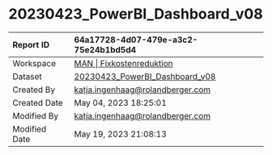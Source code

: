 



# 20230423_PowerBI_Dashboard_v08

|Report ID|64a17728-4d07-479e-a3c2-75e24b1bd5d4|
| :--- | :--- |
|Workspace|[MAN \| Fixkostenreduktion](../Workspaces/MAN-\|-Fixkostenreduktion.md)|
|Dataset|[20230423_PowerBI_Dashboard_v08](../Datasets/20230423_PowerBI_Dashboard_v08.md)|
|Created By|katja.ingenhaag@rolandberger.com|
|Created Date|May 04, 2023 18:25:01|
|Modified By|katja.ingenhaag@rolandberger.com|
|Modified Date|May 19, 2023 21:08:13|
